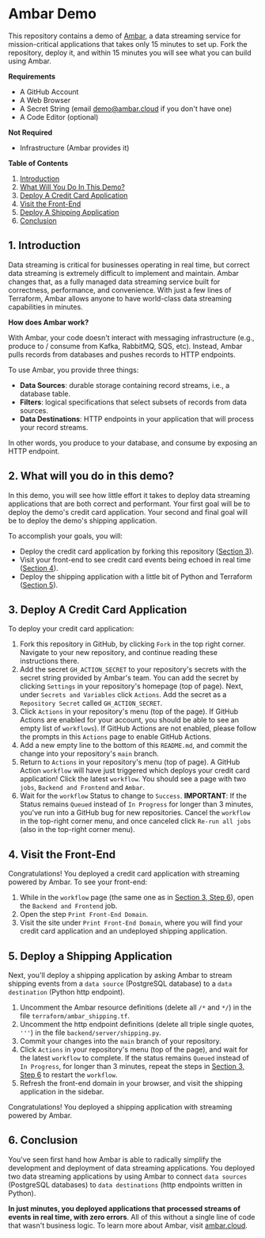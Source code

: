 # Ambar Demo

This repository contains a demo of [Ambar](https://ambar.cloud), a data streaming service for mission-critical 
applications that takes only 15 minutes to set up. Fork the repository, deploy it, and within 15 minutes you 
will see what you can build using Ambar.

**Requirements**

- A GitHub Account
- A Web Browser
- A Secret String (email demo@ambar.cloud if you don't have one)
- A Code Editor (optional)

**Not Required**
- Infrastructure (Ambar provides it)


**Table of Contents**

1. [Introduction](#1-introduction)
2. [What Will You Do In This Demo?](#2-what-will-you-do-in-this-demo)
3. [Deploy A Credit Card Application](#3-deploy-a-credit-card-application)
4. [Visit the Front-End](#4-visit-the-front-end)
5. [Deploy A Shipping Application](#5-deploy-a-shipping-application)
6. [Conclusion](#6-conclusion)

## 1. Introduction

Data streaming is critical for businesses operating in real time, but correct data streaming is extremely
difficult to implement and maintain. Ambar changes that, as a fully managed data streaming service built for 
correctness, performance, and convenience. With just a few lines of Terraform, Ambar allows anyone 
to have world-class data streaming capabilities in minutes.

**How does Ambar work?**

With Ambar, your code doesn't interact with messaging infrastructure (e.g., produce to / consume from Kafka, 
RabbitMQ, SQS, etc). Instead, Ambar pulls records from databases and pushes records to HTTP endpoints.

To use Ambar, you provide three things:

- **Data Sources**: durable storage containing record streams, i.e., a database table.
- **Filters**: logical specifications that select subsets of records from data sources.
- **Data Destinations**: HTTP endpoints in your application that will process your record streams.

In other words, you produce to your database, and consume by exposing an HTTP endpoint.

## 2. What will you do in this demo?

In this demo, you will see how little effort it takes to deploy data streaming applications that are 
both correct and performant. Your first goal will be to deploy the demo's credit card application.
Your second and final goal will be to deploy the demo's shipping application.

To accomplish your goals, you will:
- Deploy the credit card application by forking this repository ([Section 3](#3-deploy-a-credit-card-application)).
- Visit your front-end to see credit card events being echoed in real time ([Section 4](#4-visit-the-front-end)).
- Deploy the shipping application with a little bit of Python and Terraform ([Section 5](#5-deploy-a-shipping-application)).

## 3. Deploy A Credit Card Application
To deploy your credit card application:

1. Fork this repository in GitHub, by clicking `Fork` in the top right corner. Navigate to your new repository, 
and continue reading these instructions there.
2. Add the secret `GH_ACTION_SECRET` to your repository's secrets with the secret string provided by Ambar's 
team. You can add the secret by clicking `Settings` in your repository's homepage (top of page). Next,
under `Secrets and Variables` click `Actions`. Add the secret as a `Repository Secret` called `GH_ACTION_SECRET`.
3. Click `Actions` in your repository's menu (top of the page). If GitHub Actions are enabled for your account, 
you should be able to see an empty list of `workflows`). If GitHub Actions are not enabled, please follow the 
prompts in this `Actions` page to enable GitHub Actions.
4. Add a new empty line to the bottom of this `README.md`, and commit the change into your repository's `main` branch.
5. Return to `Actions` in your repository's menu (top of page). A GitHub Action `workflow` will have just triggered 
which deploys your credit card application! Click the latest `workflow`. You should see a page with 
two `jobs`, `Backend and Frontend` and `Ambar`.
6. Wait for the `workflow` Status to change to `Success`. **IMPORTANT**: If the Status remains `Queued` instead of 
`In Progress` for longer than 3 minutes, you've run into a GitHub bug for new repositories. Cancel the `workflow`
in the top-right corner menu, and once canceled click `Re-run all jobs` (also in the top-right corner menu).

## 4. Visit the Front-End
Congratulations! You deployed a credit card application with streaming powered by Ambar. To see your front-end:

1. While in the `workflow` page (the same one as in [Section 3, Step 6](#3-deploy-a-credit-card-application)),
open the `Backend and Frontend` job. 
2. Open the step `Print Front-End Domain`.
3. Visit the site under `Print Front-End Domain`, where you will find your credit card application and an undeployed
shipping application.

## 5. Deploy a Shipping Application 
Next, you'll deploy a shipping application by asking Ambar to stream shipping events from a `data source` (PostgreSQL database)
to a `data destination` (Python http endpoint). 

1. Uncomment the Ambar resource definitions (delete all `/*` and `*/`)  in the file `terraform/ambar_shipping.tf`.
2. Uncomment the http endpoint definitions (delete all triple single quotes, `'''`) in the file  `backend/server/shipping.py`.
3. Commit your changes into the `main` branch of your repository.
4. Click `Actions` in your repository's menu (top of the page), and wait for the latest  `workflow` to complete. If
the status remains `Queued` instead of `In Progress`, for longer than 3 minutes, repeat the steps in 
[Section 3, Step 6](#3-deploy-a-credit-card-application) to restart the `workflow`.
5. Refresh the front-end domain in your browser, and visit the shipping application in the sidebar.

Congratulations! You deployed a shipping application with streaming powered by Ambar.

## 6. Conclusion
You've seen first hand how Ambar is able to radically simplify the development and deployment of data
streaming applications. You deployed two data streaming applications by using Ambar to connect `data sources`
(PostgreSQL databases) to `data destinations` (http endpoints written in Python). 

**In just minutes, you deployed applications that processed streams of events in real time, with zero errors**. All 
of this without a single line of code that wasn't business logic. To learn more about Ambar, 
visit [ambar.cloud](https://ambar.cloud/).










